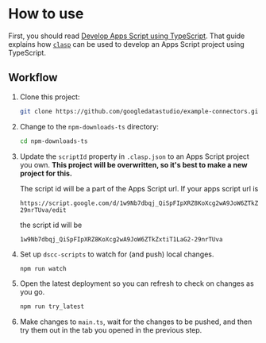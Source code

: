 # How to use

First, you should read [Develop Apps Script using TypeScript]. That guide
explains how [`clasp`] can be used to develop an Apps Script project using
TypeScript.

## Workflow

1.  Clone this project:

    ```sh
    git clone https://github.com/googledatastudio/example-connectors.git
    ```

1.  Change to the `npm-downloads-ts` directory:

    ```sh
    cd npm-downloads-ts
    ```

1.  Update the `scriptId` property in `.clasp.json` to an Apps Script project
    you own. **This project will be overwritten, so it's best to make a new
    project for this.**

    The script id will be a part of the Apps Script url. If your apps script url
    is

    ```
    https://script.google.com/d/1w9Nb7dbqj_QiSpFIpXRZ8KoXcg2wA9JoW6ZTkZxtiT1LaG2-29nrTUva/edit
    ```

    the script id will be

    ```
    1w9Nb7dbqj_QiSpFIpXRZ8KoXcg2wA9JoW6ZTkZxtiT1LaG2-29nrTUva
    ```

1.  Set up `dscc-scripts` to watch for (and push) local changes.

    ```sh
    npm run watch
    ```

1.  Open the latest deployment so you can refresh to check on changes as you go.

    ```sh
    npm run try_latest
    ```

1.  Make changes to `main.ts`, wait for the changes to be pushed, and then try
    them out in the tab you opened in the previous step.

[Develop Apps Script using TypeScript]: https://developers.google.com/apps-script/guides/typescript
[`clasp`]: https://github.com/google/clasp
